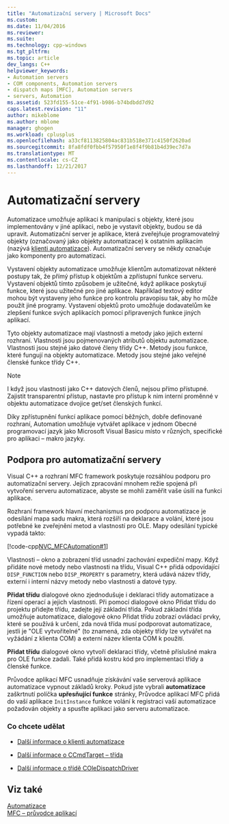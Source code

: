 ```yaml
---
title: "Automatizační servery | Microsoft Docs"
ms.custom: 
ms.date: 11/04/2016
ms.reviewer: 
ms.suite: 
ms.technology: cpp-windows
ms.tgt_pltfrm: 
ms.topic: article
dev_langs: C++
helpviewer_keywords:
- Automation servers
- COM components, Automation servers
- dispatch maps [MFC], Automation servers
- servers, Automation
ms.assetid: 523fd155-51ce-4f91-b986-b74bdbdd7d92
caps.latest.revision: "11"
author: mikeblome
ms.author: mblome
manager: ghogen
ms.workload: cplusplus
ms.openlocfilehash: a33cf8113825804ac831b518e371c4150f2620ad
ms.sourcegitcommit: 8fa8fdf0fbb4f57950f1e8f4f9b81b4d39ec7d7a
ms.translationtype: MT
ms.contentlocale: cs-CZ
ms.lasthandoff: 12/21/2017
---
```

# <a name="automation-servers"></a>Automatizační servery
Automatizace umožňuje aplikaci k manipulaci s objekty, které jsou implementovány v jiné aplikaci, nebo je vystavit objekty, budou se dá upravit. Automatizační server je aplikace, která zveřejňuje programovatelný objekty (označovaný jako objekty automatizace) k ostatním aplikacím (nazývá [klienti automatizace](../mfc/automation-clients.md)). Automatizační servery se někdy označuje jako komponenty pro automatizaci.  
  
 Vystavení objekty automatizace umožňuje klientům automatizovat některé postupy tak, že přímý přístup k objektům a zpřístupní funkce serveru. Vystavení objektů tímto způsobem je užitečné, když aplikace poskytují funkce, které jsou užitečné pro jiné aplikace. Například textový editor mohou být vystaveny jeho funkce pro kontrolu pravopisu tak, aby ho může použít jiné programy. Vystavení objektů proto umožňuje dodavatelům ke zlepšení funkce svých aplikacích pomocí připravených funkce jiných aplikací.  
  
 Tyto objekty automatizace mají vlastnosti a metody jako jejich externí rozhraní. Vlastnosti jsou pojmenovaných atributů objektu automatizace. Vlastnosti jsou stejné jako datové členy třídy C++. Metody jsou funkce, které fungují na objekty automatizace. Metody jsou stejné jako veřejné členské funkce třídy C++.  
  
> [!NOTE]
>  I když jsou vlastnosti jako C++ datových členů, nejsou přímo přístupné. Zajistit transparentní přístup, nastavte pro přístup k nim interní proměnné v objektu automatizace dvojice get/set členských funkcí.  
  
 Díky zpřístupnění funkcí aplikace pomocí běžných, dobře definované rozhraní, Automation umožňuje vytvářet aplikace v jednom Obecné programovací jazyk jako Microsoft Visual Basicu místo v různých, specifické pro aplikaci – makro jazyky.  
  
##  <a name="_core_support_for_automation_servers"></a>Podpora pro automatizační servery  
 Visual C++ a rozhraní MFC framework poskytuje rozsáhlou podporu pro automatizační servery. Jejich zpracování mnohem režie spojená při vytvoření serveru automatizace, abyste se mohli zaměřit vaše úsilí na funkci aplikace.  
  
 Rozhraní framework hlavní mechanismus pro podporu automatizace je odesílání mapa sadu makra, která rozšíří na deklarace a volání, které jsou potřebné ke zveřejnění metod a vlastností pro OLE. Mapy odesílání typické vypadá takto:  
  
 [!code-cpp[NVC_MFCAutomation#1](../mfc/codesnippet/cpp/automation-servers_1.cpp)]  
  
 Vlastnosti – okno a zobrazení tříd usnadní zachování expediční mapy. Když přidáte nové metody nebo vlastnosti na třídu, Visual C++ přidá odpovídající `DISP_FUNCTION` nebo `DISP_PROPERTY` s parametry, která udává název třídy, externí i interní názvy metody nebo vlastnosti a datové typy.  
  
 **Přidat třídu** dialogové okno zjednodušuje i deklaraci třídy automatizace a řízení operací a jejich vlastnosti. Při pomocí dialogové okno Přidat třídu do projektu přidejte třídu, zadejte její základní třída. Pokud základní třída umožňuje automatizace, dialogové okno Přidat třídu zobrazí ovládací prvky, které se používá k určení, zda nová třída musí podporovat automatizace, jestli je "OLE vytvořitelné" (to znamená, zda objekty třídy lze vytvářet na vyžádání z klienta COM) a externí název klienta COM k použití.  
  
 **Přidat třídu** dialogové okno vytvoří deklaraci třídy, včetně příslušné makra pro OLE funkce zadali. Také přidá kostru kód pro implementaci třídy a členské funkce.  
  
 Průvodce aplikací MFC usnadňuje získávání vaše serverová aplikace automatizace vypnout základů kroky. Pokud jste vybrali **automatizace** zaškrtnutí políčka **upřesňující funkce** stránky, Průvodce aplikací MFC přidá do vaší aplikace `InitInstance` funkce volání k registraci vaší automatizace požadován objekty a spusťte aplikaci jako serveru automatizace.  
  
### <a name="what-do-you-want-to-do"></a>Co chcete udělat  
  
-   [Další informace o klienti automatizace](../mfc/automation-clients.md)  
  
-   [Další informace o CCmdTarget – třída](../mfc/reference/ccmdtarget-class.md)  
  
-   [Další informace o třídě COleDispatchDriver](../mfc/reference/coledispatchdriver-class.md)  
  
## <a name="see-also"></a>Viz také  
 [Automatizace](../mfc/automation.md)   
 [MFC – průvodce aplikací](../mfc/reference/mfc-application-wizard.md)

